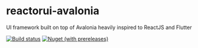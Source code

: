 # reactorui-avalonia
UI framework built on top of Avalonia heavily inspired to ReactJS and Flutter

[![Build status](https://ci.appveyor.com/api/projects/status/h94yyuddmggachak?svg=true)](https://ci.appveyor.com/project/adospace/reactorui-avalonia)
[![Nuget (with prereleases)](https://img.shields.io/nuget/vpre/AvaloniaReactorUI)](https://www.nuget.org/packages/AvaloniaReactorUI)
